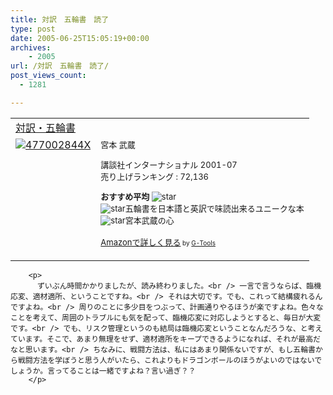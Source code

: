 ```yaml
---
title: 対訳　五輪書　読了
type: post
date: 2005-06-25T15:05:19+00:00
archives:
    - 2005
url: /対訳　五輪書　読了/
post_views_count:
  - 1281

---
```

<table border="0" cellpadding="5">
  <tr>
    <td colspan="2">
      <a href="http://www.amazon.co.jp/exec/obidos/ASIN/477002844X/konnokiyotaka-22/ref=nosim/" target="_blank">対訳・五輪書</a>
    </td>
  </tr>
  
  <tr>
    <td valign="top">
      <a href="http://www.amazon.co.jp/exec/obidos/ASIN/477002844X/konnokiyotaka-22/ref=nosim/" target="_blank"><img src="https://i2.wp.com/images.amazon.com/images/P/477002844X.09._SCMZZZZZZZ_.jpg" border="0" alt="477002844X" data-recalc-dims="1" /></a>
    </td>
    <td valign="top">
      <font size="-1">宮本 武蔵</p>
      <p>
        講談社インターナショナル 2001-07<br />売り上げランキング : 72,136
      </p>
      <p>
        <strong>おすすめ平均 </strong><img src="https://i2.wp.com/g-images.amazon.com/images/G/01/detail/stars-4-5.gif" alt="star" data-recalc-dims="1" /><br /><img src="https://i2.wp.com/g-images.amazon.com/images/G/01/detail/stars-4-0.gif" alt="star" data-recalc-dims="1" />五輪書を日本語と英訳で味読出来るユニークな本<br /><img src="https://i1.wp.com/g-images.amazon.com/images/G/01/detail/stars-5-0.gif" alt="star" data-recalc-dims="1" />宮本武蔵の心
      </p>
      <p>
        <a href="http://www.amazon.co.jp/exec/obidos/ASIN/477002844X/konnokiyotaka-22/ref=nosim/" target="_blank">Amazonで詳しく見る</a></font><font size="-2"> by <a href="http://www.goodpic.com/mt/aws/index.html" >G-Tools</a></font></td> </tr> </table> 
        
        <p>
          ずいぶん時間かかりましたが、読み終わりました。<br /> 一言で言うならば、臨機応変、適材適所、ということですね。<br /> それは大切です。でも、これって結構疲れるんですよね。<br /> 周りのことに多少目をつぶって、計画通りやるほうが楽ですよね。色々なことを考えて、周囲のトラブルにも気を配って、臨機応変に対応しようとすると、毎日が大変です。<br /> でも、リスク管理というのも結局は臨機応変ということなんだろうな、と考えています。そこで、あまり無理をせず、適材適所をキープできるようになれば、それが最高だなと思います。<br /> ちなみに、戦闘方法は、私にはあまり関係ないですが、もし五輪書から戦闘方法を学ぼうと思う人がいたら、これよりもドラゴンボールのほうがよいのではないでしょうか。言ってることは一緒ですよね？言い過ぎ？？
        </p>